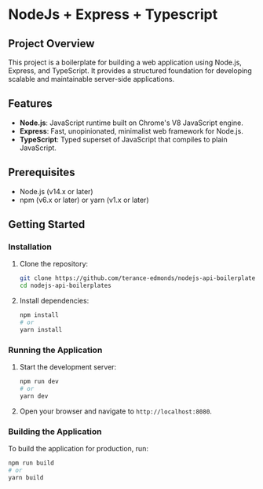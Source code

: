 # NodeJs + Express + Typescript

## Project Overview

This project is a boilerplate for building a web application using Node.js, Express, and TypeScript. It provides a structured foundation for developing scalable and maintainable server-side applications.

## Features

-   **Node.js**: JavaScript runtime built on Chrome's V8 JavaScript engine.
-   **Express**: Fast, unopinionated, minimalist web framework for Node.js.
-   **TypeScript**: Typed superset of JavaScript that compiles to plain JavaScript.

## Prerequisites

-   Node.js (v14.x or later)
-   npm (v6.x or later) or yarn (v1.x or later)

## Getting Started

### Installation

1. Clone the repository:

    ```sh
    git clone https://github.com/terance-edmonds/nodejs-api-boilerplates
    cd nodejs-api-boilerplates
    ```

2. Install dependencies:
    ```sh
    npm install
    # or
    yarn install
    ```

### Running the Application

1. Start the development server:

    ```sh
    npm run dev
    # or
    yarn dev
    ```

2. Open your browser and navigate to `http://localhost:8080`.

### Building the Application

To build the application for production, run:

```sh
npm run build
# or
yarn build
```
